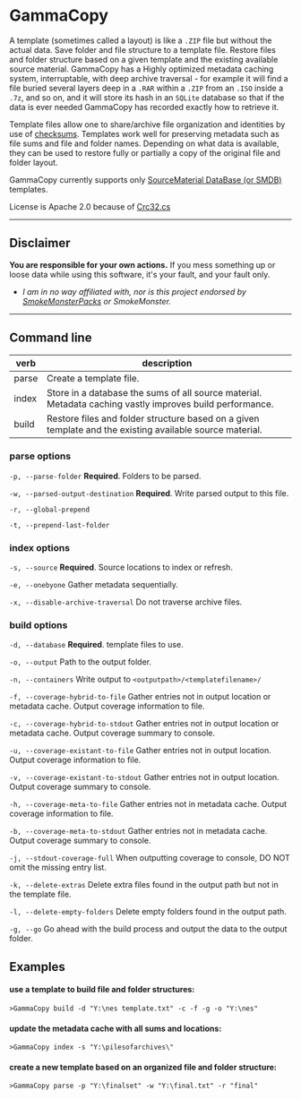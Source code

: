 # GammaCopy

A template (sometimes called a layout) is like a `.ZIP` file but without the actual data.  Save folder and file structure to a template file.  Restore files and folder structure based on a given template and the existing available source material.  GammaCopy has a Highly optimized metadata caching system, interruptable, with deep archive traversal - for example it will find a file buried several layers deep in a `.RAR` within a `.ZIP` from an `.ISO` inside a `.7z`, and so on, and it will store its hash in an `SQLite` database so that if the data is ever needed GammaCopy has recorded exactly how to retrieve it.

Template files allow one to share/archive file organization and identities by use of [checksums](https://en.wikipedia.org/wiki/Checksum).  Templates work well for preserving metadata such as file sums and file and folder names.  Depending on what data is available, they can be used to restore fully or partially a copy of the original file and folder layout.

GammaCopy currently supports only [SourceMaterial DataBase (or SMDB)](https://github.com/frederic-mahe/Hardware-Target-Game-Database) templates.

License is Apache 2.0 because of [Crc32.cs](https://github.com/damieng/DamienGKit/blob/master/CSharp/DamienG.Library/Security/Cryptography/Crc32.cs)

***
## Disclaimer
**You are responsible for your own actions.** If you mess something up or loose data while using this software, it's your fault, and your fault only.

- *I am in no way affiliated with, nor is this project endorsed by [SmokeMonsterPacks](https://github.com/SmokeMonsterPacks) or SmokeMonster.*

***

## Command line

| verb  | description                                                                                                              |
|-------|--------------------------------------------------------------------------------------------------------------------------|
| parse | Create a template file.                                                                                                  |
| index | Store in a database the sums of all source material.  Metadata caching vastly improves build performance.                |
| build | Restore files and folder structure based on a given template and the existing available source material.                 |

### parse options

`-p, --parse-folder`                **Required**. Folders to be parsed.

`-w, --parsed-output-destination`    **Required**. Write parsed output to this file.

`-r, --global-prepend`

`-t, --prepend-last-folder`

### index options

`-s, --source`        **Required**. Source locations to index or refresh.

`-e, --onebyone`    Gather metadata sequentially.

`-x, --disable-archive-traversal`    Do not traverse archive files.

### build options

`-d, --database` **Required**. template files to use.

`-o, --output` Path to the output folder.

`-n, --containers` Write output to `<outputpath>/<templatefilename>/`

`-f, --coverage-hybrid-to-file` Gather entries not in output location or metadata cache. Output coverage information to file.

`-c, --coverage-hybrid-to-stdout` Gather entries not in output location or metadata cache. Output coverage summary to console.

`-u, --coverage-existant-to-file` Gather entries not in output location. Output coverage information to file.

`-v, --coverage-existant-to-stdout` Gather entries not in output location. Output coverage summary to console.

`-h, --coverage-meta-to-file` Gather entries not in metadata cache. Output coverage information to file.

`-b, --coverage-meta-to-stdout` Gather entries not in metadata cache. Output coverage summary to console.

`-j, --stdout-coverage-full` When outputting coverage to console, DO NOT omit the missing entry list.

`-k, --delete-extras` Delete extra files found in the output path but not in the template file.

`-l, --delete-empty-folders` Delete empty folders found in the output path.

`-g, --go` Go ahead with the build process and output the data to the output folder.

## Examples

#### use a template to build file and folder structures:
`>GammaCopy build -d "Y:\nes template.txt" -c -f -g -o "Y:\nes"`

#### update the metadata cache with all sums and locations:
`>GammaCopy index -s "Y:\pilesofarchives\"`

#### create a new template based on an organized file and folder structure:
`>GammaCopy parse -p "Y:\finalset" -w "Y:\final.txt" -r "final"`
